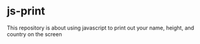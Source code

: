 # js-print
This repository is about using javascript to print out your name, height, and country on the screen
